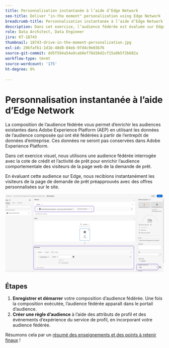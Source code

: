 ```yaml
---
title: Personnalisation instantanée à l’aide d’Edge Network
seo-title: Deliver "in-the moment" personalization using Edge Network | Engage with Audiences from your Data Warehouse using Federated Audience Composition
breadcrumb-title: Personnalisation instantanée à l’aide d’Edge Network
description: Dans cet exercice, l’audience fédérée est évaluée sur Edge en vue d’un reciblage instantané.
role: Data Architect, Data Engineer
jira: KT-18743
thumbnail: 18743-drive-in-the-moment-personalization.jpg
exl-id: 20bfafb1-1d1b-48d8-84eb-97d4c9e03b76
source-git-commit: dd5f594a54a9cab8ef78d36d2cf15a9b5f2b682a
workflow-type: tm+mt
source-wordcount: '175'
ht-degree: 0%

---
```


# Personnalisation instantanée à l’aide d’Edge Network

La composition de l’audience fédérée vous permet d’enrichir les audiences existantes dans Adobe Experience Platform (AEP) en utilisant les données de l’audience composée qui ont été fédérées à partir de l’entrepôt de données d’entreprise. Ces données ne seront pas conservées dans Adobe Experience Platform.

Dans cet exercice visuel, nous utilisons une audience fédérée interrogée avec la cote de crédit et l’activité de prêt pour enrichir l’audience comportementale des visiteurs de la page web de la demande de prêt.

En évaluant cette audience sur Edge, nous reciblons instantanément les visiteurs de la page de demande de prêt préapprouvés avec des offres personnalisées sur le site.

![enrichissement-de-l’audience-Edge](assets/edge-audience-enrich.png)

## Étapes

1. **Enregistrer et démarrer** votre composition d’audience fédérée. Une fois la composition exécutée, l’audience fédérée apparaît dans le portail d’audience.
2. **Créer une règle d’audience** à l’aide des attributs de profil et des événements d’expérience du service de profil, en incorporant votre audience fédérée.

Résumons cela par un [résumé des enseignements et des points à retenir finaux](conclusion.md) !
